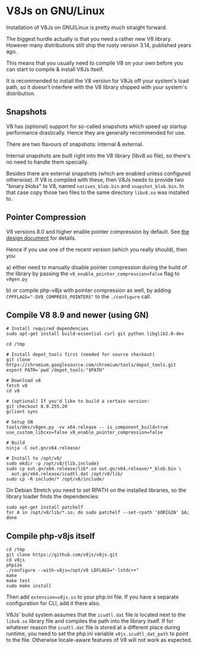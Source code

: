 V8Js on GNU/Linux
=================

Installation of V8Js on GNU/Linux is pretty much straight forward.

The biggest hurdle actually is that you need a rather new V8 library.
However many distributions still ship the rusty version 3.14, published
years ago.

This means that you usually need to compile V8 on your own before
you can start to compile & install V8Js itself.

It is recommended to install the V8 version for V8Js off your system's
load path, so it doesn't interfere with the V8 library shipped with your
system's distribution.


Snapshots
---------

V8 has (optional) support for so-called snapshots which speed up startup
performance drastically.  Hence they are generally recommended for use.

There are two flavours of snapshots: internal & external.

Internal snapshots are built right into the V8 library (libv8.so file),
so there's no need to handle them specially.

Besides there are external snapshots (which are enabled unless configured
otherwise).  If V8 is compiled with these, then V8Js needs to provide two
"binary blobs" to V8, named `natives_blob.bin` and `snapshot_blob.bin`.
In that case copy those two files to the same directory `libv8.so` was
installed to.


Pointer Compression
-------------------

V8 versions 8.0 and higher enable pointer compression by default.
See [the design document](https://docs.google.com/document/d/10qh2-b4C5OtSg-xLwyZpEI5ZihVBPtn1xwKBbQC26yI/edit)
for details.

Hence if you use one of the recent version (which you really should),
then you

 a) either need to manually disable pointer compression during
    the build of the library by passing the
    `v8_enable_pointer_compression=false` flag to `v8gen.py`

 b) or compile php-v8js with pointer compression as well, by adding
    `CPPFLAGS="-DV8_COMPRESS_POINTERS"` to the `./configure` call.


Compile V8 8.9 and newer (using GN)
-----------------------------------

```
# Install required dependencies
sudo apt-get install build-essential curl git python libglib2.0-dev

cd /tmp

# Install depot_tools first (needed for source checkout)
git clone https://chromium.googlesource.com/chromium/tools/depot_tools.git
export PATH=`pwd`/depot_tools:"$PATH"

# Download v8
fetch v8
cd v8

# (optional) If you'd like to build a certain version:
git checkout 8.9.255.20
gclient sync

# Setup GN
tools/dev/v8gen.py -vv x64.release -- is_component_build=true use_custom_libcxx=false v8_enable_pointer_compression=false

# Build
ninja -C out.gn/x64.release/

# Install to /opt/v8/
sudo mkdir -p /opt/v8/{lib,include}
sudo cp out.gn/x64.release/lib*.so out.gn/x64.release/*_blob.bin \
  out.gn/x64.release/icudtl.dat /opt/v8/lib/
sudo cp -R include/* /opt/v8/include/
```

On Debian Stretch you need to set RPATH on the installed libraries,
so the library loader finds the dependencies:

```
sudo apt-get install patchelf
for A in /opt/v8/lib/*.so; do sudo patchelf --set-rpath '$ORIGIN' $A; done
```

Compile php-v8js itself
-----------------------

```
cd /tmp
git clone https://github.com/v8js/v8js.git
cd v8js
phpize
./configure --with-v8js=/opt/v8 LDFLAGS="-lstdc++"
make
make test
sudo make install
```

Then add `extension=v8js.so` to your php.ini file. If you have a separate configuration for CLI, add it there also.

V8Js' build system assumes that the `icudtl.dat` file is located next to the `libv8.so`
library file and compiles the path into the library itself.  If for whatever reason the
`icudtl.dat` file is stored at a different place during runtime, you need to set the
php.ini variable `v8js.icudtl_dat_path` to point to the file.  Otherwise locale-aware
features of V8 will not work as expected.
